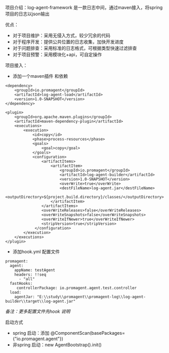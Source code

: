 项目介绍：log-agent-framework 是一款日志中间，通过maven接入，将spring 项目的日志以json输出

优点：

- 对于项目维护：采用无侵入方式，较少冗余的代码
- 对于程序开发：提供公共位置的日志收集，加快开发进度
- 对于问题排查：采用标准的日志格式，可根据类型快速过滤排查
- 对于项目预警：采用模块化+api，可自定操作

项目接入：
- 添加一个maven插件 和依赖
```
<dependency>
    <groupId>io.promagent</groupId>
    <artifactId>log-agent-load</artifactId>
    <version>1.0-SNAPSHOT</version>
</dependency>

<plugin>
    <groupId>org.apache.maven.plugins</groupId>
    <artifactId>maven-dependency-plugin</artifactId>
    <executions>
        <execution>
            <id>copy</id>
            <phase>process-resources</phase>
            <goals>
                <goal>copy</goal>
            </goals>
            <configuration>
                <artifactItems>
                    <artifactItem>
                        <groupId>io.promagent</groupId>
                        <artifactId>log-agent-builder</artifactId>
                        <version>1.0-SNAPSHOT</version>
                        <overWrite>true</overWrite>
                        <destFileName>log-agent.jar</destFileName>
                        <outputDirectory>${project.build.directory}/classes/</outputDirectory>
                    </artifactItem>
                </artifactItems>
                <overWriteReleases>false</overWriteReleases>
                <overWriteSnapshots>false</overWriteSnapshots>
                <overWriteIfNewer>true</overWriteIfNewer>
                <stripVersion>true</stripVersion>
             </configuration>
        </execution>
    </executions>
</plugin>

```
- 添加hook.yml 配置文件

```
promagent:
  agent:
    appName: testAgent
    headers: !!seq
      - "all"
  fastHooks:
     controllerPackage: io.promagent.agent.test.controller
  load:
    agentJar: "E:\\study\\promagent\\promagent-log\\log-agent-builder\\target\\log-agent.jar"
```
*备注：更多配置文件先hook 说明*

启动方式
- spring 启动：添加 @ComponentScan(basePackages={"io.promagent.agent"}) 
- 非spring 启动：new AgentBootstrap().init()

